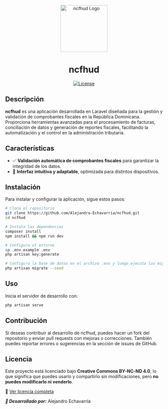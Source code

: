 <p align="center">
    <a href="https://maet.dev" target="_blank">
        <img src="https://maet.dev/storage/images/companies/logo_file/FH4XwvmrtNmy-icon2.webp" width="150" alt="ncfhud Logo">
    </a>
</p>

<h1 align="center">ncfhud</h1>

<p align="center">
    <a href="https://github.com/Alejandro-Echavarria/ncfhud/blob/main/LICENSE">
        <img src="https://img.shields.io/github/license/Alejandro-Echavarria/ncfhud" alt="License">
    </a>
</p>

## Descripción

**ncfhud** es una aplicación desarrollada en Laravel diseñada para la gestión y validación de comprobantes fiscales en la República Dominicana. Proporciona herramientas avanzadas para el procesamiento de facturas, conciliación de datos y generación de reportes fiscales, facilitando la automatización y el control en la administración tributaria.

## Características

- ✅ **Validación automática de comprobantes fiscales** para garantizar la integridad de los datos.   
- 📌 **Interfaz intuitiva y adaptable**, optimizada para distintos dispositivos.  

## Instalación

Para instalar y configurar la aplicación, sigue estos pasos:

```bash
# Clona el repositorio
git clone https://github.com/Alejandro-Echavarria/ncfhud.git
cd ncfhud

# Instala las dependencias
composer install
npm install && npm run dev

# Configura el entorno
cp .env.example .env
php artisan key:generate

# Configura la base de datos en el archivo .env y luego ejecuta las migraciones
php artisan migrate --seed
```

## Uso

Inicia el servidor de desarrollo con:

```bash
php artisan serve
```

## Contribución
Si deseas contribuir al desarrollo de ncfhud, puedes hacer un fork del repositorio y enviar pull requests con mejoras o correcciones. También puedes reportar errores o sugerencias en la sección de issues de GitHub.

## Licencia

Este proyecto está licenciado bajo **Creative Commons BY-NC-ND 4.0**, lo que significa que puedes usarlo y compartirlo sin modificaciones, pero **no puedes modificarlo ni venderlo**.

🔗 [Ver licencia completa](LICENSE)

***🚀 Desarrollado por:*** Alejandro Echavarría
